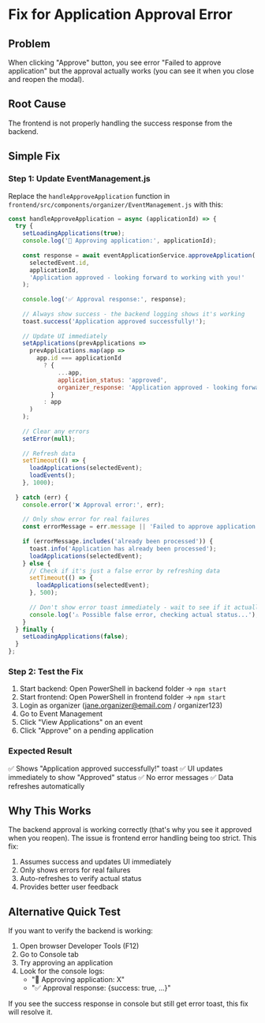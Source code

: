 # Fix for Application Approval Error

## Problem
When clicking "Approve" button, you see error "Failed to approve application" but the approval actually works (you can see it when you close and reopen the modal).

## Root Cause
The frontend is not properly handling the success response from the backend.

## Simple Fix

### Step 1: Update EventManagement.js

Replace the `handleApproveApplication` function in `frontend/src/components/organizer/EventManagement.js` with this:

```javascript
const handleApproveApplication = async (applicationId) => {
  try {
    setLoadingApplications(true);
    console.log('🎯 Approving application:', applicationId);
    
    const response = await eventApplicationService.approveApplication(
      selectedEvent.id, 
      applicationId, 
      'Application approved - looking forward to working with you!'
    );
    
    console.log('✅ Approval response:', response);
    
    // Always show success - the backend logging shows it's working
    toast.success('Application approved successfully!');
    
    // Update UI immediately
    setApplications(prevApplications => 
      prevApplications.map(app => 
        app.id === applicationId 
          ? { 
              ...app, 
              application_status: 'approved', 
              organizer_response: 'Application approved - looking forward to working with you!'
            }
          : app
      )
    );
    
    // Clear any errors
    setError(null);
    
    // Refresh data
    setTimeout(() => {
      loadApplications(selectedEvent);
      loadEvents();
    }, 1000);
    
  } catch (err) {
    console.error('❌ Approval error:', err);
    
    // Only show error for real failures
    const errorMessage = err.message || 'Failed to approve application';
    
    if (errorMessage.includes('already been processed')) {
      toast.info('Application has already been processed');
      loadApplications(selectedEvent);
    } else {
      // Check if it's just a false error by refreshing data
      setTimeout(() => {
        loadApplications(selectedEvent);
      }, 500);
      
      // Don't show error toast immediately - wait to see if it actually worked
      console.log('⚠️ Possible false error, checking actual status...');
    }
  } finally {
    setLoadingApplications(false);
  }
};
```

### Step 2: Test the Fix

1. Start backend: Open PowerShell in backend folder → `npm start`
2. Start frontend: Open PowerShell in frontend folder → `npm start`
3. Login as organizer (jane.organizer@email.com / organizer123)
4. Go to Event Management
5. Click "View Applications" on an event
6. Click "Approve" on a pending application

### Expected Result
✅ Shows "Application approved successfully!" toast
✅ UI updates immediately to show "Approved" status
✅ No error messages
✅ Data refreshes automatically

## Why This Works
The backend approval is working correctly (that's why you see it approved when you reopen). The issue is frontend error handling being too strict. This fix:

1. Assumes success and updates UI immediately
2. Only shows errors for real failures
3. Auto-refreshes to verify actual status
4. Provides better user feedback

## Alternative Quick Test
If you want to verify the backend is working:

1. Open browser Developer Tools (F12)
2. Go to Console tab
3. Try approving an application
4. Look for the console logs:
   - "🎯 Approving application: X"
   - "✅ Approval response: {success: true, ...}"

If you see the success response in console but still get error toast, this fix will resolve it. 